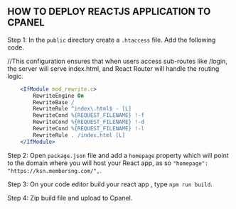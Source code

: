 ## HOW TO DEPLOY REACTJS APPLICATION TO CPANEL
Step 1: In the `public` directory create a `.htaccess` file. Add the following code.

//This configuration ensures that when users access sub-routes like /login, the server will serve index.html, and React Router will handle the routing logic.


  ```apache
      <IfModule mod_rewrite.c>
          RewriteEngine On
          RewriteBase /
          RewriteRule ^index\.html$ - [L]
          RewriteCond %{REQUEST_FILENAME} !-f
          RewriteCond %{REQUEST_FILENAME} !-d
          RewriteCond %{REQUEST_FILENAME} !-l
          RewriteRule . /index.html [L]
      </IfModule>
```
Step 2: Open `package.json` file and add a `homepage` property which will point to the domain where you will host your React app, as so `"homepage": "https://ksn.membersng.com/",`.

Step 3: On your code editor build your react app , type `npm run build`.

Step 4: Zip build file and upload to Cpanel.
